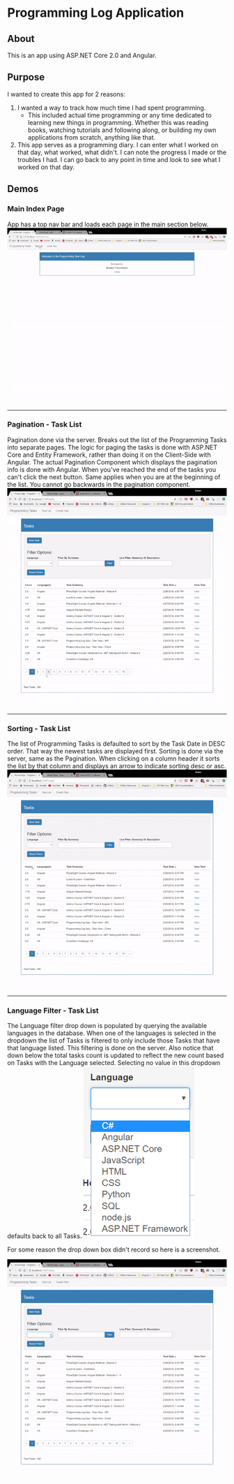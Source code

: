 # Programming Log Application

## About
This is an app using ASP.NET Core 2.0 and Angular.

## Purpose
I wanted to create this app for 2 reasons:
1. I wanted a way to track how much time I had spent programming.
    * This included actual time programming or any time dedicated to learning new things in programming.
    Whether this was reading books, watching tutorials and following along, or building my own applications from scratch, anything like that.
2. This app serves as a programming diary. I can enter what I worked on that day, what worked, what didn't. I can note the progress I made or the troubles I had.
I can go back to any point in time and look to see what I worked on that day.


## Demos
### Main Index Page

App has a top nav bar and loads each page in the main section below.
![alt text](https://github.com/bradonf333/ProgrammingLog_ASP.NETCore/blob/master/Demos/NavBarDemo.gif "Main Index")

---

### Pagination - Task List

Pagination done via the server. Breaks out the list of the Programming Tasks into separate pages. The logic for paging the tasks is done with ASP.NET Core and Entity Framework, rather than doing it on the Client-Side with Angular. The actual Pagination Component which displays the pagination info is done with Angular. When you've reached the end of the tasks you can't click the next button. Same applies when you are at the beginning of the list. You cannot go backwards in the pagination component.
![alt text](https://github.com/bradonf333/ProgrammingLog_ASP.NETCore/blob/master/Demos/Pagination.gif "Task List - Pagination")

---

### Sorting - Task List
The list of Programming Tasks is defaulted to sort by the Task Date in DESC order. That way the newest tasks are displayed first. Sorting is done via the server, same as the Pagination. When clicking on a column header it sorts the list by that column and displays an arrow to indicate sorting desc or asc.
![alt text](https://github.com/bradonf333/ProgrammingLog_ASP.NETCore/blob/master/Demos/Sorting.gif "Task List - Sorting")


---

### Language Filter - Task List
The Language filter drop down is populated by querying the available languages in the database. When one of the languages is selected in the dropdown the list of Tasks is filtered to only include those Tasks that have that language listed. This filtering is done on the server. Also notice that down below the total tasks count is updated to reflect the new count based on Tasks with the Language selected. Selecting no value in this dropdown defaults back to all Tasks.
![alt text](https://github.com/bradonf333/ProgrammingLog_ASP.NETCore/blob/master/Demos/LanguageFilterDropDown.PNG "Task List - LanguageSort PNG")

For some reason the drop down box didn't record so here is a screenshot.

![alt text](https://github.com/bradonf333/ProgrammingLog_ASP.NETCore/blob/master/Demos/LangaugeFilter.gif "Task List - LanguageSort")

